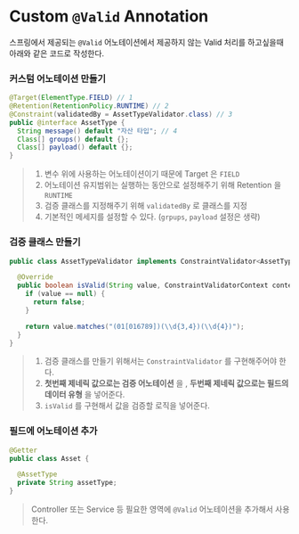 # Custom ```@Valid``` Annotation
스프링에서 제공되는 ```@Valid``` 어노테이션에서 제공하지 않는 Valid 처리를 하고싶을때 아래와 같은 코드로 작성한다. 
### 커스텀 어노테이션 만들기
```java
@Target(ElementType.FIELD) // 1
@Retention(RetentionPolicy.RUNTIME) // 2
@Constraint(validatedBy = AssetTypeValidator.class) // 3
public @interface AssetType {
  String message() default "자산 타입"; // 4
  Class[] groups() default {};
  Class[] payload() default {};
}
```
> 1. 변수 위에 사용하는 어노테이션이기 때문에 Target 은 ```FIELD``` 
> 2. 어노테이션 유지범위는 실행하는 동안으로 설정해주기 위해 Retention 을 ```RUNTIME``` 
> 3. 검증 클래스를 지정해주기 위해 ```validatedBy``` 로 클래스를 지정
> 4. 기본적인 메세지를 설정할 수 있다. (```grpups```, ```payload``` 설정은 생략)  
### 검증 클래스 만들기  
```java
public class AssetTypeValidator implements ConstraintValidator<AssetType, String> { // 1, 2

  @Override
  public boolean isValid(String value, ConstraintValidatorContext context) { // 3
    if (value == null) {
      return false;
    }

    return value.matches("(01[016789])(\\d{3,4})(\\d{4})");
  }
}
```
> 1. 검증 클래스를 만들기 위해서는 ```ConstraintValidator``` 를 구현해주어야 한다.  
> 2. __첫번째 제네릭 값으로는 검증 어노테이션__ 을 , __두번째 제네릭 값으로는 필드의 데이터 유형__ 을 넣어준다.
> 3. ```isValid``` 를 구현해서 값을 검증할 로직을 넣어준다.
### 필드에 어노테이션 추가 
```java
@Getter
public class Asset {

  @AssetType
  private String assetType;
}
```
> Controller 또는 Service 등 필요한 영역에  ```@Valid``` 어노테이션을 추가해서 사용한다.
